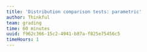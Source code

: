 ```yaml
---
title: 'Distribution comparison tests: parametric'
author: Thinkful
team: grading
time: 60 minutes
uuid: f962c366-15c2-4941-b87a-f825e75456c5
timeHours: 1
---
```


<jupyter notebook-name="5.5.1 Comparing Groups Parametrically" course-code="DSBC" />